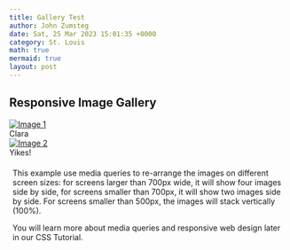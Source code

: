 ```yaml
---
title: Gallery Test
author: John Zumsteg
date: Sat, 25 Mar 2023 15:01:35 +0000
category: St. Louis
math: true
mermaid: true
layout: post
---
```




<h2>Responsive Image Gallery</h2>

<div class="responsive">
  <div class="blog-photo">
    <a target="_blank" href="{{ "2022/01/image-1.jpg" | prepend: site.imageurl | prepend: site.baseurl | prepend: site.url }}">
	  <img src="{{ "2022/01/image-1-sq.jpg" | prepend: site.imageurl | prepend: site.baseurl | prepend: site.url }}" alt="Image 1" />
    </a>
    <div class="desc">Clara</div>
  </div>
</div>


<div class="responsive">
  <div class="blog-photo">
    <a target="_blank" href="{{ "2022/01/image-2.jpg" | prepend: site.imageurl | prepend: site.baseurl | prepend: site.url }}">
 	<img src="{{ "2022/01/image-2-sq.jpg" | prepend: site.imageurl | prepend: site.baseurl | prepend: site.url }}" alt="Image 2" />
   </a>
    <div class="desc">Yikes!</div>
  </div>
</div>

<div class="clearfix"></div>

<div style="padding:6px;">
  <p>This example use media queries to re-arrange the images on different screen sizes: for screens larger than 700px wide, it will show four images side by side, for screens smaller than 700px, it will show two images side by side. For screens smaller than 500px, the images will stack vertically (100%).</p>
  <p>You will learn more about media queries and responsive web design later in our CSS Tutorial.</p>
</div>
